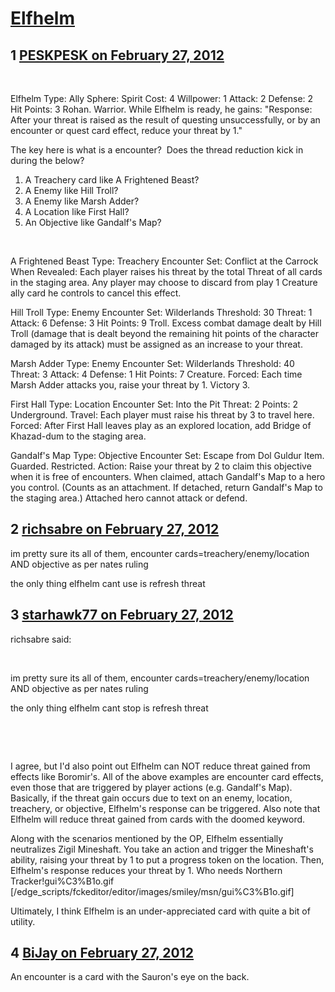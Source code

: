 # [Elfhelm ](https://community.fantasyflightgames.com/topic/61081-elfhelm/)

## 1 [PESKPESK on February 27, 2012](https://community.fantasyflightgames.com/topic/61081-elfhelm/?do=findComment&comment=599265)

 

Elfhelm
Type: Ally Sphere: Spirit
Cost: 4
Willpower: 1 Attack: 2 Defense: 2 Hit Points: 3
Rohan. Warrior.
While Elfhelm is ready, he gains: "Response: After your threat is raised as the result of questing unsuccessfully, or by an encounter or quest card effect, reduce your threat by 1."


The key here is what is a encounter?  Does the thread reduction kick in during the below?


1) A Treachery card like A Frightened Beast?
2) A Enemy like Hill Troll?
3) A Enemy like Marsh Adder?
4) A Location like First Hall?
5) An Objective like Gandalf's Map?

 

A Frightened Beast
Type: Treachery
Encounter Set: Conflict at the Carrock
When Revealed: Each player raises his threat by the total Threat of all cards in the staging area. Any player may choose to discard from play 1 Creature ally card he controls to cancel this effect.

Hill Troll
Type: Enemy
Encounter Set: Wilderlands
Threshold: 30
Threat: 1 Attack: 6 Defense: 3 Hit Points: 9
Troll.
Excess combat damage dealt by Hill Troll (damage that is dealt beyond the remaining hit points of the character damaged by its attack) must be assigned as an increase to your threat.
 

Marsh Adder
Type: Enemy
Encounter Set: Wilderlands
Threshold: 40
Threat: 3 Attack: 4 Defense: 1 Hit Points: 7
Creature.
Forced: Each time Marsh Adder attacks you, raise your threat by 1.
Victory 3.

First Hall
Type: Location
Encounter Set: Into the Pit
Threat: 2 Points: 2
Underground.
Travel: Each player must raise his threat by 3 to travel here.
Forced: After First Hall leaves play as an explored location, add Bridge of Khazad-dum to the staging area.

Gandalf's Map
Type: Objective
Encounter Set: Escape from Dol Guldur
Item.
Guarded. Restricted.
Action: Raise your threat by 2 to claim this objective when it is free of encounters. When claimed, attach Gandalf's Map to a hero you control. (Counts as an attachment. If detached, return Gandalf's Map to the staging area.)
Attached hero cannot attack or defend.

## 2 [richsabre on February 27, 2012](https://community.fantasyflightgames.com/topic/61081-elfhelm/?do=findComment&comment=599269)

im pretty sure its all of them, encounter cards=treachery/enemy/location AND objective as per nates ruling

the only thing elfhelm cant use is refresh threat

## 3 [starhawk77 on February 27, 2012](https://community.fantasyflightgames.com/topic/61081-elfhelm/?do=findComment&comment=599271)

richsabre said:

 

im pretty sure its all of them, encounter cards=treachery/enemy/location AND objective as per nates ruling

the only thing elfhelm cant stop is refresh threat

 

 

I agree, but I'd also point out Elfhelm can NOT reduce threat gained from effects like Boromir's. All of the above examples are encounter card effects, even those that are triggered by player actions (e.g. Gandalf's Map). Basically, if the threat gain occurs due to text on an enemy, location, treachery, or objective, Elfhelm's response can be triggered. Also note that Elfhelm will reduce threat gained from cards with the doomed keyword.

Along with the scenarios mentioned by the OP, Elfhelm essentially neutralizes Zigil Mineshaft. You take an action and trigger the Mineshaft's ability, raising your threat by 1 to put a progress token on the location. Then, Elfhelm's response reduces your threat by 1. Who needs Northern Tracker!gui%C3%B1o.gif [/edge_scripts/fckeditor/editor/images/smiley/msn/gui%C3%B1o.gif] 

Ultimately, I think Elfhelm is an under-appreciated card with quite a bit of utility.

## 4 [BiJay on February 27, 2012](https://community.fantasyflightgames.com/topic/61081-elfhelm/?do=findComment&comment=599346)

An encounter is a card with the Sauron's eye on the back.

